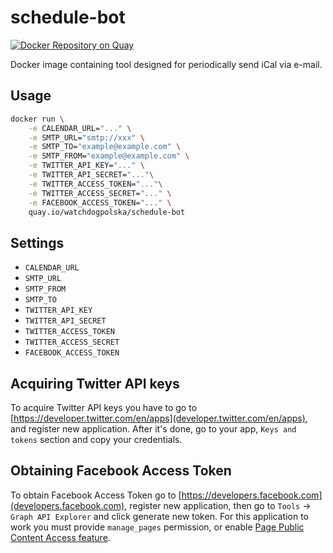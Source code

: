 # schedule-bot

[![Docker Repository on Quay](https://quay.io/repository/watchdogpolska/schedule-bot/status "Docker Repository on Quay")](https://quay.io/repository/watchdogpolska/schedule-bot)

Docker image containing tool designed for periodically send iCal via e-mail.

## Usage

```bash
docker run \
    -e CALENDAR_URL="..." \
    -e SMTP_URL="smtp://xxx" \
    -e SMTP_TO="example@example.com" \
    -e SMTP_FROM="example@example.com" \
    -e TWITTER_API_KEY="..." \
    -e TWITTER_API_SECRET="..."\
    -e TWITTER_ACCESS_TOKEN="..."\
    -e TWITTER_ACCESS_SECRET="..." \
    -e FACEBOOK_ACCESS_TOKEN="..." \
    quay.io/watchdogpolska/schedule-bot
```

## Settings

- `CALENDAR_URL`
- `SMTP_URL`
- `SMTP_FROM`
- `SMTP_TO`
- `TWITTER_API_KEY`
- `TWITTER_API_SECRET`
- `TWITTER_ACCESS_TOKEN`
- `TWITTER_ACCESS_SECRET`
- `FACEBOOK_ACCESS_TOKEN`

## Acquiring Twitter API keys

To acquire Twitter API keys you have to go to [https://developer.twitter.com/en/apps](developer.twitter.com/en/apps),
and register new application. After it's done, go to your app, `Keys and tokens` section and copy your credentials.

## Obtaining Facebook Access Token

To obtain Facebook Access Token go to [https://developers.facebook.com](developers.facebook.com),
register new application, then go to `Tools` -> `Graph API Explorer` and click generate new token.
For this application to work you must provide `manage_pages` permission, or enable
[Page Public Content Access feature](https://developers.facebook.com/docs/apps/review/feature/).
